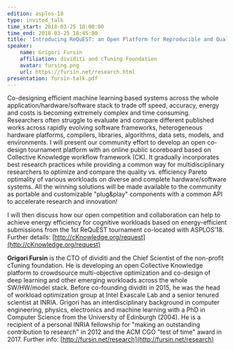 ```yaml
---
edition: asplos-18
type: invited_talk
time_start: 2018-03-25 18:00:00
time_end: 2018-03-25 18:45:00
title: 'Introducing ReQuEST: an Open Platform for Reproducible and Quality-Efficient Systems-ML Tournaments'
speaker:
    name: Grigori Fursin
    affiliation: dividiti and cTuning Foundation
    avatar: fursing.png
    url: https://fursin.net/research.html
presentation: fursin-talk.pdf
---
```

Co-designing efficient machine learning based systems across the whole application/hardware/software stack to trade off speed, accuracy, energy and costs is becoming extremely complex and time consuming. Researchers often struggle to evaluate and compare different published works across rapidly evolving software frameworks, heterogeneous hardware platforms, compilers, libraries, algorithms, data sets, models, and environments. I will present our community effort to develop an open co-design tournament platform with an online public scoreboard based on Collective Knowledge workflow framework (CK). It gradually incorporates best research practices while providing a common way for multidisciplinary researchers to optimize and compare the quality vs. efficiency Pareto optimality of various workloads on diverse and complete hardware/software systems. All the winning solutions will be made available to the community as portable and customizable "plug&play" components with a common API to accelerate research and innovation!

I will then discuss how our open competition and collaboration can help to achieve energy efficiency for cognitive workloads based on energy-efficient submissions from the 1st ReQuEST tournament co-located with ASPLOS’18. Further details: [http://cKnowledge.org/request](http://cKnowledge.org/request)

**Grigori Fursin** is the CTO of dividiti and the Chief Scientist of the non-profit cTuning foundation. He is developing an open Collective Knowledge platform to crowdsource multi-objective optimization and co-design of deep learning and other emerging workloads across the whole SW/HW/model stack. Before co-founding dividiti in 2015, he was the head of workload optimization group at Intel Exascale Lab and a senior tenured scientist at INRIA. Grigori has an interdisciplinary background in computer engineering, physics, electronics and machine learning with a PhD in Computer Science from the University of Edinburgh (2004). He is a recipient of a personal INRIA fellowship for "making an outstanding contribution to research" in 2012 and the ACM CGO "test of time" award in 2017. Further info: [http://fursin.net/research](http://fursin.net/research)
